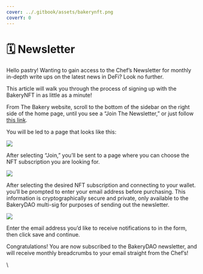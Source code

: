 ```yaml
---
cover: ../.gitbook/assets/bakerynft.png
coverY: 0
---
```


# 🗓 Newsletter

Hello pastry! Wanting to gain access to the Chef’s Newsletter for monthly in-depth write ups on the latest news in DeFi? Look no further.

This article will walk you through the process of signing up with the BakeryNFT in as little as a minute!

From The Bakery website, scroll to the bottom of the sidebar on the right side of the home page, until you see a “Join The Newsletter,” or just follow [this link](https://bakerydao.me/newsletter).

You will be led to a page that looks like this:

![](https://bakery.fyi/wp-content/uploads/2022/01/4-2-1.png)

After selecting “Join,” you’ll be sent to a page where you can choose the NFT subscription you are looking for.

![](https://bakery.fyi/wp-content/uploads/2022/01/3-1-1.png)

After selecting the desired NFT subscription and connecting to your wallet. you’ll be prompted to enter your email address before purchasing. This information is cryptographically secure and private, only available to the BakeryDAO multi-sig for purposes of sending out the newsletter.

![](https://bakery.fyi/wp-content/uploads/2022/01/2-3-1.png)

Enter the email address you’d like to receive notifications to in the form, then click save and continue.

Congratulations! You are now subscribed to the BakeryDAO newsletter, and will receive monthly breadcrumbs to your email straight from the Chef’s!

\
